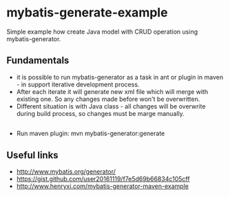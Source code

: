 # mybatis-generate-example
Simple example how create Java model with CRUD operation using mybatis-generator.

## Fundamentals
* it is possible to run mybatis-generator as a task in ant or plugin in maven - in support iterative development process. 
* After each iterate it will generate new xml file which will merge with existing one. So any changes made before won't be overwritten. 
* Different situation is with Java class - all changes will be overwrite during build process, so changes must be marge manually. 

## 
* Run maven plugin: mvn mybatis-generator:generate

## Useful links
* http://www.mybatis.org/generator/
* https://gist.github.com/user20161119/f7e5d69b66834c105cff
* http://www.henryxi.com/mybatis-generator-maven-example 

